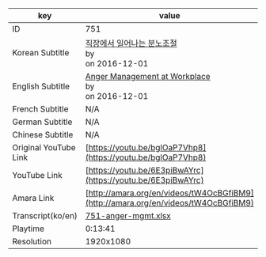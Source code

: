 |  key  |  value  |
|-------|---------|
| ID            | 751 |
| Korean Subtitle | [직장에서 일어나는 분노조절](https://github.com/jungtosociety/dharma-qna/raw/master/sub/751/ko-751-anger-mgmt.sbv)<br>by <br>on 2016-12-01<br>|
| English Subtitle | [Anger Management at Workplace](https://github.com/jungtosociety/dharma-qna/raw/master/sub/751/en-751-anger-mgmt.sbv)<br>by <br>on 2016-12-01<br>|
| French Subtitle | N/A |
| German Subtitle | N/A |
| Chinese Subtitle | N/A |
| Original YouTube Link  | [https://youtu.be/bglOaP7Vhp8](https://youtu.be/bglOaP7Vhp8) |
| YouTube Link  | [https://youtu.be/6E3piBwAYrc](https://youtu.be/6E3piBwAYrc) |
| Amara Link    | [http://amara.org/en/videos/tW4OcBGfiBM9](http://amara.org/en/videos/tW4OcBGfiBM9) |
| Transcript(ko/en) | [751-anger-mgmt.xlsx](https://github.com/jungtosociety/dharma-qna/raw/master/sub/751/751-anger-mgmt.xlsx) |
| Playtime | 0:13:41 |
| Resolution | 1920x1080|
